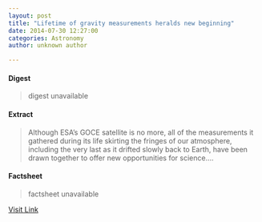 ```yaml
---
layout: post
title: "Lifetime of gravity measurements heralds new beginning"
date: 2014-07-30 12:27:00
categories: Astronomy
author: unknown author

---
```



#### Digest
>digest unavailable

#### Extract
>Although ESA’s GOCE satellite is no more, all of the measurements it gathered during its life skirting the fringes of our atmosphere, including the very last as it drifted slowly back to Earth, have been drawn together to offer new opportunities for science....

#### Factsheet
>factsheet unavailable

[Visit Link](http://www.esa.int/Our_Activities/Observing_the_Earth/GOCE/Lifetime_of_gravity_measurements_heralds_new_beginning)


